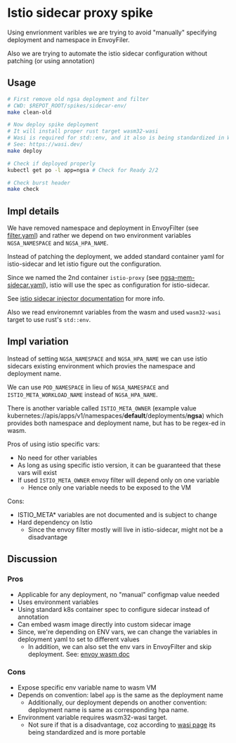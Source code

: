 # Istio sidecar proxy spike

Using envrionment varibles we are trying to avoid "manually" specifying
deployment and namespace in EnvoyFiler.

Also we are trying to automate the istio sidecar configuration without patching
(or using annotation)

## Usage

```bash
# First remove old ngsa deployment and filter
# CWD: $REPOT_ROOT/spikes/sidecar-env/ 
make clean-old

# Now deploy spike deployment
# It will install proper rust target wasm32-wasi
# Wasi is required for std::env, and it also is being standardized in WebAssembly CG
# See: https://wasi.dev/
make deploy

# Check if deployed properly
kubectl get po -l app=ngsa # Check for Ready 2/2

# Check burst header
make check

```

## Impl details

We have removed namespace and deployment in EnvoyFilter
(see [filter.yaml](./yamls/filter.yaml)) and rather we depend on two environment
variables `NGSA_NAMESPACE` and `NGSA_HPA_NAME`.

Instead of patching the deployment, we added standard container yaml for istio-sidecar
and let istio figure out the configuration.

Since we named the 2nd container `istio-proxy` (see [ngsa-mem-sidecar.yaml](./yaml/ngsa-mem-sidecar.yaml)), istio will
use the spec as configuration for istio-sidecar.

See [istio sidecar injector documentation](https://istio.io/latest/docs/setup/additional-setup/sidecar-injection/) for more info.

Also we read environemnt variables from the wasm and used `wasm32-wasi` target to use rust's `std::env`.

## Impl variation

Instead of setting `NGSA_NAMESPACE` and `NGSA_HPA_NAME` we can use istio sidecars
existing environment which provies the namespace and deployment name.

We can use `POD_NAMESPACE` in lieu of `NGSA_NAMESPACE` and `ISTIO_META_WORKLOAD_NAME`
instead of `NGSA_HPA_NAME`.

There is another variable called `ISTIO_META_OWNER` (example value kubernetes://apis/apps/v1/namespaces/__default__/deployments/__ngsa__)
which provides both namespace and deployment name, but has to be regex-ed in wasm.

Pros of using istio specific vars:

- No need for other variables
- As long as using specific istio version, it can be guaranteed that these vars will exist
- If used `ISTIO_META_OWNER` envoy filter will depend only on one variable
  - Hence only one variable needs to be exposed to the VM

Cons:

- ISTIO_META* variables are not documented and is subject to change
- Hard dependency on Istio
  - Since the envoy filter mostly will live in istio-sidecar, might not be a disadvantage

## Discussion

### Pros

- Applicable for any deployment, no "manual" configmap value needed
- Uses environment variables
- Using standard k8s container spec to configure sidecar instead of annotation
- Can embed wasm image directly into custom sidecar image
- Since, we're depending on ENV vars, we can change the variables in deployment yaml to set to different values
  - In addition, we can also set the env vars in EnvoyFilter and skip deployment. See: [envoy wasm doc](https://www.envoyproxy.io/docs/envoy/latest/api-v3/extensions/wasm/v3/wasm.proto#extensions-wasm-v3-environmentvariables)

### Cons

- Expose specific env variable name to wasm VM
- Depends on convention: label `app` is the same as the deployment name
  - Additionally, our deployment depends on another convention: deployment name is same as corresponding hpa name.
- Environment variable requires wasm32-wasi target.
  - Not sure if that is a disadvantage, coz according to [wasi page](https://wasi.dev/) its being standardized and is more portable
